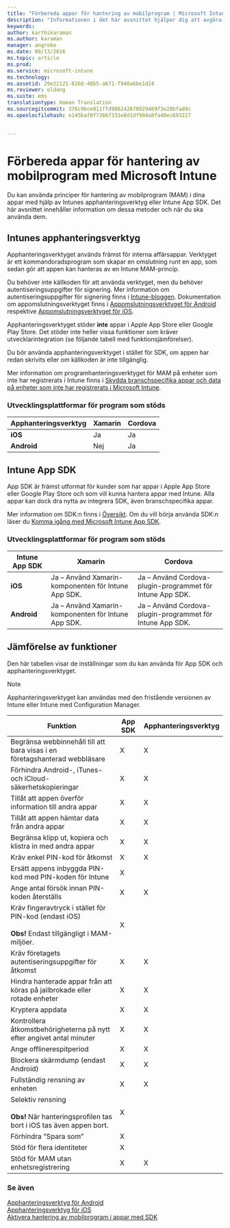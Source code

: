 ```yaml
---
title: "Förbereda appar för hantering av mobilprogram | Microsoft Intune"
description: "Informationen i det här avsnittet hjälper dig att avgöra när du ska använda apphanteringsverktyget och App SDK för att förbereda dina verksamhetsspecifika appar för användning av hanteringsprinciper för mobilappar."
keywords: 
author: karthikaraman
ms.author: karaman
manager: angrobe
ms.date: 09/13/2016
ms.topic: article
ms.prod: 
ms.service: microsoft-intune
ms.technology: 
ms.assetid: 29e22121-8268-48b5-a671-f940a6be1d24
ms.reviewer: oldang
ms.suite: ems
translationtype: Human Translation
ms.sourcegitcommit: 376c9bce811ffd986242678929469f3e28bfad4c
ms.openlocfilehash: e145baf0f7366f331e8d1df994a8fa40ec693227


---
```


# <a name="decide-how-to-prepare-apps-for-mobile-application-management-with-microsoft-intune"></a>Förbereda appar för hantering av mobilprogram med Microsoft Intune
Du kan använda principer för hantering av mobilprogram (MAM) i dina appar med hjälp av Intunes apphanteringsverktyg eller Intune App SDK. Det här avsnittet innehåller information om dessa metoder och när du ska använda dem.

## <a name="intune-app-wrapping-tool"></a>Intunes apphanteringsverktyg
Apphanteringsverktyget används främst för interna affärsappar. Verktyget är ett kommandoradsprogram som skapar en omslutning runt en app, som sedan gör att appen kan hanteras av en Intune MAM-princip.

Du behöver inte källkoden för att använda verktyget, men du behöver autentiseringsuppgifter för signering.  Mer information om autentiseringsuppgifter för signering finns i [Intune-bloggen](https://blogs.technet.microsoft.com/enterprisemobility/2015/02/25/how-to-obtain-the-prerequisites-for-the-intune-app-wrapping-tool-for-ios/). Dokumentation om appomslutningsverktyget finns i [Appomslutningsverktyget för Android](prepare-android-apps-for-mobile-application-management-with-the-microsoft-intune-app-wrapping-tool.md) respektive [Appomslutningsverktyget för iOS](prepare-ios-apps-for-mobile-application-management-with-the-microsoft-intune-app-wrapping-tool.md).

Apphanteringsverktyget stöder **inte** appar i Apple App Store eller Google Play Store. Det stöder inte heller vissa funktioner som kräver utvecklarintegration (se följande tabell med funktionsjämförelser).

Du bör använda apphanteringsverktyget i stället för SDK, om appen har redan skrivits eller om källkoden är inte tillgänglig.

Mer information om programhanteringsverktyget för MAM på enheter som inte har registrerats i Intune finns i [Skydda branschspecifika appar och data på enheter som inte har registrerats i Microsoft Intune](protect-line-of-business-apps-and-data-on-devices-not-enrolled-in-microsoft-intune.md).

### <a name="supported-app-development-platforms"></a>Utvecklingsplattformar för program som stöds

|**Apphanteringsverktyg** | **Xamarin** |**Cordova** |
|------|----|----|
|**iOS** |Ja|Ja|
|**Android**| Nej |Ja|

## <a name="intune-app-sdk"></a>Intune App SDK
App SDK är främst utformat för kunder som har appar i Apple App Store eller Google Play Store och som vill kunna hantera appar med Intune. Alla appar kan dock dra nytta av integrera SDK, även branschspecifika appar.

Mer information om SDK:n finns i [Översikt](/intune/develop/intune-app-sdk). Om du vill börja använda SDK:n läser du [Komma igång med Microsoft Intune App SDK](/intune/develop/intune-app-sdk-get-started).

### <a name="supported-app-development-platforms"></a>Utvecklingsplattformar för program som stöds

|**Intune App SDK** |**Xamarin** |**Cordova**
|------|----|----|
|**iOS**|Ja – Använd Xamarin-komponenten för Intune App SDK.|Ja – Använd Cordova-plugin-programmet för Intune App SDK.|
|**Android**| Ja – Använd Xamarin-komponenten för Intune App SDK.|Ja – Använd Cordova-plugin-programmet för Intune App SDK.|

## <a name="feature-comparison"></a>Jämförelse av funktioner
Den här tabellen visar de inställningar som du kan använda för App SDK och apphanteringsverktyget.

> [!NOTE]
> Apphanteringsverktyget kan användas med den fristående versionen av Intune eller Intune med Configuration Manager.

|Funktion|App SDK|Apphanteringsverktyg|
|-----------|---------------------|-----------|
|Begränsa webbinnehåll till att bara visas i en företagshanterad webbläsare|X|X|
|Förhindra Android-, iTunes- och iCloud-säkerhetskopieringar|X|X|
|Tillåt att appen överför information till andra appar|X|X|
|Tillåt att appen hämtar data från andra appar|X|X|
|Begränsa klipp ut, kopiera och klistra in med andra appar|X|X|
|Kräv enkel PIN-kod för åtkomst|X|X|
|Ersätt appens inbyggda PIN-kod med PIN-koden för Intune|X||
|Ange antal försök innan PIN-koden återställs|X|X|
|Kräv fingeravtryck i stället för PIN-kod (endast iOS)<br></br>**Obs!** Endast tillgängligt i MAM-miljöer.|X||
|Kräv företagets autentiseringsuppgifter för åtkomst|X|X|
|Hindra hanterade appar från att köras på jailbrokade eller rotade enheter|X|X|
|Kryptera appdata|X|X|
|Kontrollera åtkomstbehörigheterna på nytt efter angivet antal minuter|X|X|
|Ange offlinerespitperiod|X|X|
|Blockera skärmdump (endast Android)|X|X|
|Fullständig rensning av enheten|X|X|
|Selektiv rensning <br></br>**Obs!** När hanteringsprofilen tas bort i iOS tas även appen bort.|X||
|Förhindra ”Spara som” |X||
|Stöd för flera identiteter|X||
|Stöd för MAM utan enhetsregistrering|X|X|
### <a name="see-also"></a>Se även

[Apphanteringsverktyg för Android](prepare-android-apps-for-mobile-application-management-with-the-microsoft-intune-app-wrapping-tool.md)</br>
[Apphanteringsverktyg för iOS](prepare-ios-apps-for-mobile-application-management-with-the-microsoft-intune-app-wrapping-tool.md)</br>
[Aktivera hantering av mobilprogram i appar med SDK](use-the-sdk-to-enable-apps-for-mobile-application-management.md)



<!--HONumber=Nov16_HO3-->


